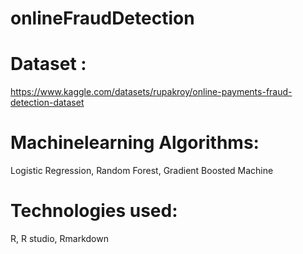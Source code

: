 # onlineFraudDetection

# Dataset : 
https://www.kaggle.com/datasets/rupakroy/online-payments-fraud-detection-dataset

# Machinelearning Algorithms:
Logistic Regression, Random Forest, Gradient Boosted Machine

# Technologies used:
R, R studio, Rmarkdown
